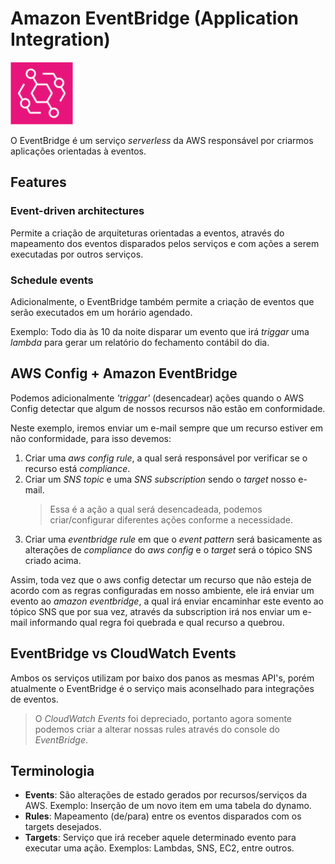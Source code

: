 # Amazon EventBridge (Application Integration)

<img height=100px; alt="amazon-eventbridge" src="../../../images/amazon-eventbridge.png" />

O EventBridge é um serviço *serverless* da AWS responsável por criarmos aplicações orientadas à eventos.

## Features

### Event-driven architectures

Permite a criação de arquiteturas orientadas a eventos, através do mapeamento dos eventos disparados pelos serviços e com ações a serem executadas por outros serviços.

### Schedule events

Adicionalmente, o EventBridge também permite a criação de eventos que serão executados em um horário agendado.

Exemplo: Todo dia às 10 da noite disparar um evento que irá *triggar* uma *lambda* para gerar um relatório do fechamento contábil do dia.

## AWS Config + Amazon EventBridge

Podemos adicionalmente *'triggar'* (desencadear) ações quando o AWS Config detectar que algum de nossos recursos não estão em conformidade.

Neste exemplo, iremos enviar um e-mail sempre que um recurso estiver em não conformidade, para isso devemos:

1. Criar uma *aws config rule*, a qual será responsável por verificar se o recurso está *compliance*.
2. Criar um *SNS topic* e uma *SNS subscription* sendo o *target* nosso e-mail. 
   > Essa é a ação a qual será desencadeada, podemos criar/configurar diferentes ações conforme a necessidade.
3. Criar uma *eventbridge rule* em que o *event pattern* será basicamente as alterações de *compliance* do *aws config* e o *target* será o tópico SNS criado acima.

Assim, toda vez que o aws config detectar um recurso que não esteja de acordo com as regras configuradas em nosso ambiente, ele irá enviar um evento ao *amazon eventbridge*, a qual irá enviar encaminhar este evento ao tópico SNS que por sua vez, através da subscription irá nos enviar um e-mail informando qual regra foi quebrada e qual recurso a quebrou.

## EventBridge vs CloudWatch Events

Ambos os serviços utilizam por baixo dos panos as mesmas API's, porém atualmente o EventBridge é o serviço mais aconselhado para integrações de eventos.

> O *CloudWatch Events* foi depreciado, portanto agora somente podemos criar a alterar nossas rules através do console do *EventBridge*. 

## Terminologia

- **Events**: São alterações de estado gerados por recursos/serviços da AWS. Exemplo: Inserção de um novo item em uma tabela do dynamo.
- **Rules**: Mapeamento (de/para) entre os eventos disparados com os targets desejados.
- **Targets**: Serviço que irá receber aquele determinado evento para executar uma ação. Exemplos: Lambdas, SNS, EC2, entre outros.